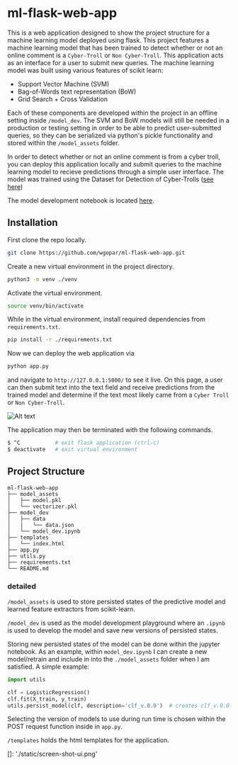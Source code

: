 # ml-flask-web-app 

This is a web application designed to show the project structure for a machine learning model deployed using flask. This project features a machine learning model that has been trained to detect whether or not an online comment is a `Cyber-Troll` or `Non Cyber-Troll`. This application acts as an interface for a user to submit new queries. The machine learning model was built using various features of scikit learn:

* Support Vector Machine (SVM)
* Bag-of-Words text representation (BoW)
* Grid Search + Cross Validation

Each of these components are developed within the project in an offline setting inside `/model_dev`. The SVM and BoW models will still be needed in a production or testing setting in order to be able to predict user-submitted queries, so they can be serialized via python's pickle functionality and stored within the `/model_assets` folder. 

In order to detect whether or not an online comment is from a cyber troll, you can deploy this application locally and submit queries to the machine learning model to recieve predictions through a simple user interface. The model was trained using the
Dataset for Detection of Cyber-Trolls ([see here](https://dataturks.com/projects/abhishek.narayanan/Dataset%20for%20Detection%20of%20Cyber-Trolls/))

The model development notebook is located [here](https://github.com/wgopar/ml-flask-web-app/blob/master/model_dev/model_dev.ipynb).

## Installation

First clone the repo locally.
~~~bash
git clone https://github.com/wgopar/ml-flask-web-app.git
~~~

Create a new virtual environment in the project directory.
~~~bash
python3 -m venv ./venv
~~~

Activate the virtual environment.
~~~bash
source venv/bin/activate
~~~

While in the virtual environment, install required dependencies from `requirements.txt`.

~~~bash
pip install -r ./requirements.txt
~~~

Now we can deploy the web application via
~~~bash
python app.py
~~~

and navigate to `http://127.0.0.1:5000/` to see it live. On this page, a user can then submit text into the text 
field and receive predictions from the trained model and determine if the text most likely came from a `Cyber Troll` or 
`Non Cyber-Troll`.

![Alt text]("/static/screen-shot-ui.png?raw=true "User Interface")


The application may then be terminated with the following commands.
~~~bash
$ ^C           # exit flask application (ctrl-c)
$ deactivate   # exit virtual environment
~~~

## Project Structure 

~~~
ml-flask-web-app
├── model_assets
│   ├── model.pkl
│   └── vectorizer.pkl
├── model_dev
│   ├── data
│   |   └── data.json
│   └── model_dev.ipynb
├── templates
│   └── index.html
├── app.py
├── utils.py
├── requirements.txt
└── README.md
~~~

### detailed

`/model_assets` is used to store persisted states of the predictive model and learned feature extractors from scikit-learn. 

`/model_dev` is used as the model development playground where an `.ipynb` is used to develop the model and save new versions of persisted states.

Storing new persisted states of the model can be done within the jupyter notebook. As an example, within `model_dev.ipynb`
I can create a new model/retrain and include in into the `./model_assets` folder when I am satisfied. A simple example:

~~~~python
import utils

clf = LogisticRegression()
clf.fit(X_train, y_train)
utils.persist_model(clf, description='clf_v.0.0')  # creates clf_v.0.0.pkl in /model_assets folder
~~~~

Selecting the version of models to use during run time is chosen within the POST request function inside
in `app.py`.

`/templates` holds the html templates for the application.



[]: './static/screen-shot-ui.png'